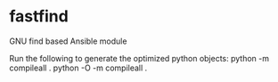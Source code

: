 # fastfind
GNU find based Ansible module

Run the following to generate the optimized python objects:
python -m compileall .
python -O -m compileall .
